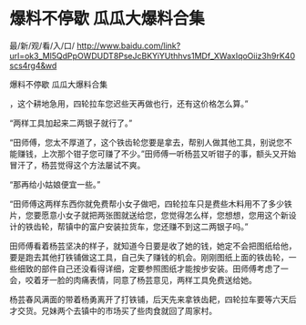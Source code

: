 # 爆料不停歇 瓜瓜大爆料合集

最/新/观/看/入/口/ http://www.baidu.com/link?url=ok3_Ml5QdPpOWDUDT8PseJcBKYiYUthhvs1MDf_XWaxIqoOiiz3h9rK40scs4rg4&wd

爆料不停歇 瓜瓜大爆料合集

，这个耕地急用，四轮拉车您迟些天再做也行，还有这价格怎么算。”

“两样工具加起来二两银子就行了。”

“田师傅，您太不厚道了，这个铁齿轮您要是拿去，帮别人做其他工具，别说您不能赚钱，上次那个钳子您可赚了不少。”田师傅一听杨芸又听钳子的事，额头又开始冒汗了，杨芸觉得这个方法屡试不爽。

“那再给小姑娘便宜一些。”

“田师傅这两样东西你就免费帮小女子做吧，四轮拉车只是费些木料用不了多少铁片，您要愿意小女子就把两张图就送给您，您觉得怎么样，您想想，您用这个新设计的铁齿轮，帮镇中的富户安装拉货车，您还赚不到这二两银子吗。”

田师傅看着杨芸坚决的样子，就知道今日要是收了她的钱，她定不会把图纸给他，要是跑去其他打铁铺做这工具，自己失了赚钱的机会。刚刚图纸上面的铁齿轮，一些细致的部件自己还没看得详细，定要参照图纸才能按步安装。田师傅考虑了一会，咬着牙一脸的肉痛表情，同意了杨芸意见，两样工具免费送给她。

杨芸春风满面的带着杨勇离开了打铁铺，后天先来拿铁齿耙，四轮拉车要等六天后才交货。兄妹两个去镇中的市场买了些肉食就回了周家村。
